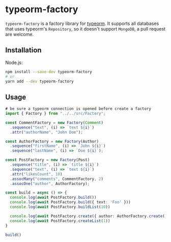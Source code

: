 # typeorm-factory

`typeorm-factory` is a factory library for [typeorm](https://github.com/typeorm/typeorm). It supports all databases that uses typeorm's `Repository`, so it doesn't support `MongoDB`, a pull request are welcome.

## Installation

Node.js:

```bash
npm install --save-dev typeorm-factory
# or
yarn add --dev typeorm-factory
```

## Usage

```typescript
# be sure a typeorm connection is opened before create a factory
import { Factory } from "../../src/Factory";

const CommentFactory = new Factory(Comment)
  .sequence("text", (i) => `text ${i}`)
  .attr("authorName", "John Doe");

const AuthorFactory = new Factory(Author)
  .sequence("firstName", (i) => `John ${i}`)
  .sequence("lastName", (i) => `Doe ${i}`);

const PostFactory = new Factory(Post)
  .sequence("title", (i) => `title ${i}`)
  .sequence("text", (i) => `text ${i}`)
  .attr("likesCount", 10)
  .assocMany("comments", CommentFactory, 2)
  .assocOne("author", AuthorFactory);

const build = async () => {
  console.log(await PostFactory.build())
  console.log(await PostFactory.build({ text: 'Foo' }))
  console.log(await PostFactory.buildList(10))

  console.log(await PostFactory.create({ author: AuthorFactory.create() }))
  console.log(await PostFactory.createList(1))
}

build()
```

